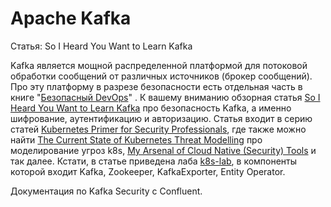 # Apache Kafka

Статья: So I Heard You Want to Learn Kafka

Kafka является мощной распределенной платформой для потоковой обработки сообщений от различных источников (брокер сообщений). Про эту платформу в разрезе безопасности есть отдельная часть в книге "[Безопасный DevOps](https://t.me/sec\_devops/8)" . К вашему вниманию обзорная статья [So I Heard You Want to Learn Kafka](https://www.marcolancini.it/2020/blog-learn-kafka/) про безопасность Kafka, а именно шифрование, аутентификацию и авторизацию. Статья входит в серию статей [Kubernetes Primer for Security Professionals](https://www.marcolancini.it/kubernetes-primer/), где также можно найти [The Current State of Kubernetes Threat Modelling](https://www.marcolancini.it/2020/blog-kubernetes-threat-modelling/) про моделирование угроз k8s, [My Arsenal of Cloud Native (Security) Tools](https://www.marcolancini.it/2018/blog-arsenal-cloud-native-security-tools/) и так далее. Кстати, в статье приведена лаба [k8s-lab](https://github.com/marco-lancini/k8s-lab), в компоненты которой входит Kafka, Zookeeper, KafkaExporter, Entity Operator.

Документация по Kafka Security с Confluent.
